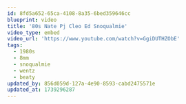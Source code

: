 ```yaml
---
id: 8fd5a652-65ca-4108-8a35-6bed359646cc
blueprint: video
title: '80s Nate Pj Cleo Ed Snoqualmie'
video_type: embed
video_url: 'https://www.youtube.com/watch?v=GgiDUTHZObE'
tags:
  - 1980s
  - 8mm
  - snoqualmie
  - wentz
  - beaty
updated_by: 856d059d-127a-4e90-8593-cabd2475571e
updated_at: 1739296287
---
```

